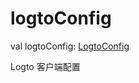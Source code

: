 # logtoConfig


val logtoConfig: [LogtoConfig](../../io.logto.sdk.android.type/-logto-config/index.md)

Logto 客户端配置
